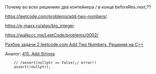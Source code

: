 

Почему во всех решениях два контейнера / в конце beforeRes.next;??

https://leetcode.com/problems/add-two-numbers/

https://e-maxx.ru/algo/big_integer

https://walkccc.me/LeetCode/problems/0002/

[Разбор задачи 2 leetcode.com Add Two Numbers. Решение на C++](https://www.youtube.com/watch?v=QflftNTHeeE)

Аналог: [415. Add Strings](https://leetcode.com/problems/add-strings/description/)


        // /assert(nullptr == false);/ error!!
        assert(!nullptr);
